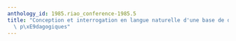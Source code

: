 ```yaml
---
anthology_id: 1985.riao_conference-1985.5
title: "Conception et interrogation en langue naturelle d'une base de donn\xE9es d'objets\
  \ p\xE9dagogiques"
---
```


